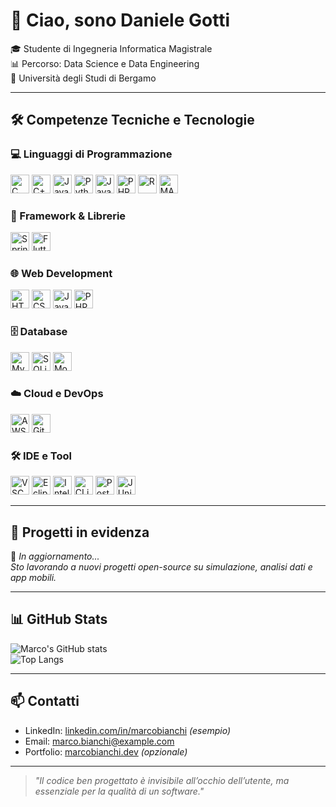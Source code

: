 # 👋 Ciao, sono Daniele Gotti

🎓 Studente di Ingegneria Informatica Magistrale  
📊 Percorso: Data Science e Data Engineering  
📍 Università degli Studi di Bergamo

---

## 🛠️ Competenze Tecniche e Tecnologie

### 💻 Linguaggi di Programmazione

<p align="left">
  <img src="https://cdn.jsdelivr.net/gh/devicons/devicon/icons/c/c-original.svg" height="30" alt="C"/>
  <img src="https://cdn.jsdelivr.net/gh/devicons/devicon/icons/cplusplus/cplusplus-original.svg" height="30" alt="C++"/>
  <img src="https://cdn.jsdelivr.net/gh/devicons/devicon/icons/java/java-original.svg" height="30" alt="Java"/>
  <img src="https://cdn.jsdelivr.net/gh/devicons/devicon/icons/python/python-original.svg" height="30" alt="Python"/>
  <img src="https://cdn.jsdelivr.net/gh/devicons/devicon/icons/javascript/javascript-original.svg" height="30" alt="JavaScript"/>
  <img src="https://cdn.jsdelivr.net/gh/devicons/devicon/icons/php/php-original.svg" height="30" alt="PHP"/>
  <img src="https://cdn.jsdelivr.net/gh/devicons/devicon/icons/r/r-original.svg" height="30" alt="R"/>
  <img src="https://cdn.jsdelivr.net/gh/devicons/devicon/icons/matlab/matlab-original.svg" height="30" alt="MATLAB"/>
</p>

### 🧰 Framework & Librerie

<p align="left">
  <img src="https://cdn.jsdelivr.net/gh/devicons/devicon/icons/spring/spring-original.svg" height="30" alt="Spring Boot"/>
  <img src="https://cdn.jsdelivr.net/gh/devicons/devicon/icons/flutter/flutter-original.svg" height="30" alt="Flutter"/>
</p>

### 🌐 Web Development

<p align="left">
  <img src="https://cdn.jsdelivr.net/gh/devicons/devicon/icons/html5/html5-original.svg" height="30" alt="HTML"/>
  <img src="https://cdn.jsdelivr.net/gh/devicons/devicon/icons/css3/css3-original.svg" height="30" alt="CSS"/>
  <img src="https://cdn.jsdelivr.net/gh/devicons/devicon/icons/javascript/javascript-original.svg" height="30" alt="JavaScript"/>
  <img src="https://cdn.jsdelivr.net/gh/devicons/devicon/icons/php/php-original.svg" height="30" alt="PHP"/>
</p>

### 🗄️ Database

<p align="left">
  <img src="https://cdn.jsdelivr.net/gh/devicons/devicon/icons/mysql/mysql-original.svg" height="30" alt="MySQL"/>
  <img src="https://cdn.jsdelivr.net/gh/devicons/devicon/icons/sqlite/sqlite-original.svg" height="30" alt="SQLite"/>
  <img src="https://cdn.jsdelivr.net/gh/devicons/devicon/icons/mongodb/mongodb-original.svg" height="30" alt="MongoDB"/>
</p>

### ☁️ Cloud e DevOps

<p align="left">
  <img src="https://cdn.jsdelivr.net/gh/devicons/devicon/icons/amazonwebservices/amazonwebservices-original.svg" height="30" alt="AWS"/>
  <img src="https://cdn.jsdelivr.net/gh/devicons/devicon/icons/github/github-original.svg" height="30" alt="GitHub"/>
</p>

### 🛠️ IDE e Tool

<p align="left">
  <img src="https://cdn.jsdelivr.net/gh/devicons/devicon/icons/vscode/vscode-original.svg" height="30" alt="VSCode"/>
  <img src="https://cdn.jsdelivr.net/gh/devicons/devicon/icons/eclipse/eclipse-original.svg" height="30" alt="Eclipse"/>
  <img src="https://cdn.jsdelivr.net/gh/devicons/devicon/icons/intellij/intellij-original.svg" height="30" alt="IntelliJ"/>
  <img src="https://cdn.jsdelivr.net/gh/devicons/devicon/icons/clion/clion-original.svg" height="30" alt="CLion"/>
  <img src="https://img.shields.io/badge/Postman-FF6C37?style=for-the-badge&logo=postman&logoColor=white" height="30" alt="Postman"/>
  <img src="https://img.shields.io/badge/JUnit-25A162?style=for-the-badge&logo=junit5&logoColor=white" height="30" alt="JUnit"/>
</p>

---

## 📌 Progetti in evidenza

🚧 *In aggiornamento...*  
*Sto lavorando a nuovi progetti open-source su simulazione, analisi dati e app mobili.*

---

## 📊 GitHub Stats

![Marco's GitHub stats](https://github-readme-stats.vercel.app/api?username=MarcoBianchiDev&show_icons=true&theme=tokyonight)  
![Top Langs](https://github-readme-stats.vercel.app/api/top-langs/?username=MarcoBianchiDev&layout=compact&theme=tokyonight)

---

## 📫 Contatti

- LinkedIn: [linkedin.com/in/marcobianchi](https://linkedin.com/in/marcobianchi) *(esempio)*
- Email: marco.bianchi@example.com  
- Portfolio: [marcobianchi.dev](https://marcobianchi.dev) *(opzionale)*

---

> *"Il codice ben progettato è invisibile all’occhio dell’utente, ma essenziale per la qualità di un software."*

